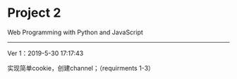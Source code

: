# Project 2

Web Programming with Python and JavaScript

---

Ver 1：2019-5-30 17:17:43

实现简单cookie，创建channel；（requirments 1-3）
